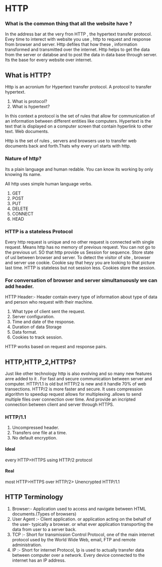 # HTTP


### What is the common thing that all the website have ?
In the address bar at the very fron HTTP , the hypertext transfer protocol.
Evey time to interect with website you use , http to request and response from browser and server.
Http defiles that how these , information transformed and transmitted over the internet.
Http helps to get the data from the server or databse and to post the data in data base through server.
Its the base for every website over internet. 


## What is HTTP?
Http is an acronium for Hypertext transfer protocol. 
A protocol to transfer hypertext. 

1. What is protocol?
2. What is hypertext?

In this context a protocol is the set of rules that allow for communication of an information between different entities like computers. 
Hypertext is the text that is displayed on a computer screen that contain hyperlink to other text. Web documents.


Http is the set of rules , servers and browsers use to transfer web documents back and forth.Thats why every url starts with http.



### Nature of http?

Its a plain language and human redable.
You can know its working by only knowing its name.

All http uses simple human language verbs.

 1. GET
 2. POST
 3. PUT
 4. DELETE
 5. CONNECT
 6. HEAD

### HTTP is a stateless Protocol

Every http request is unique and no other request is connected with single request.
Means http has no memory of previous request.
You can not go to the previous url.
SO that http provide us Session for sequence. 
Store state of usl between browser and server.
To detect the visitor of site , browser and server use cookie.
Cookie say that heyy you are looking to that picture last time.
HTTP is stateless but not session less.
Cookies store the session.

### For conversation of browser and server simultanuously we can add header.
HTTP Header:- Header contain every type of information about type of data and person who request with their machine.

1. What type of client sent the request.
2. Server configuration.
3. Time and date of the response.
4. Duration of data Storage
5. Data format.
6. Cookies to track session.

HTTP works based on request and response pairs.


## HTTP,HTTP_2,HTTPS?
Just like other technology http is also evolving and so many new features anre added to it . For fast and secure communication between server and computer.
HTTP/1.1 is old but HTTP/2 is new and it handle 70% of web transections.
HTTP/2 is more faster and secure. It uses compression algorithm to speedup request allows for multiplexing .allows to send multiple files over connection over time. And provide an incripted connection between client and server through HTTPS.




### HTTP/1.1


1. Uncompressed header.
2. Transfers one file at a time.
3. No default encryption.


#### Ideal

every HTTP>HTTPS using HTTP/2 protocol

#### Real

most HTTP>HTTPS over HTTP/2> Unencrypted HTTP/1.1




## HTTP Terminology


1. Browser:- Application used to access and navigate between HTML documents.(Types of browsers)
2. User Agent :- Client application. or application acting on the behalf of the user- typically a browser. or what ever application transporting the data from user to a server back.
3. TCP :- Short for transmission Control Protocol, one of the main internet protocol used by the World Wide Web, email, FTP and remote administration.
4. IP :- Short for internet Protocol, Ip is used to actually transfer data between computer over a network. Every device connected to the internet has an IP address.

















